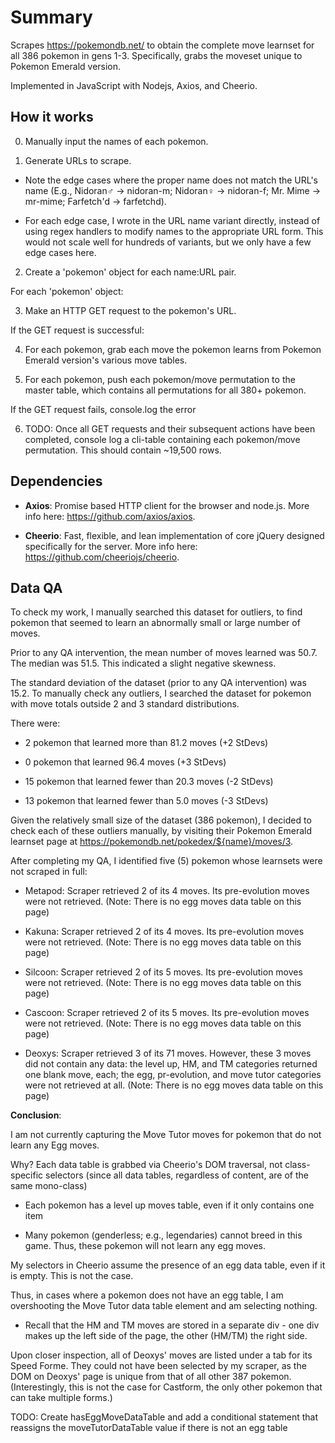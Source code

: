 # Summary

Scrapes https://pokemondb.net/ to obtain the complete move learnset for all 386 pokemon in gens 1-3. Specifically, grabs the moveset unique to Pokemon Emerald version.

Implemented in JavaScript with Nodejs, Axios, and Cheerio.

## How it works

0. Manually input the names of each pokemon.

1. Generate URLs to scrape.

- Note the edge cases where the proper name does not match the URL's name (E.g., Nidoran♂ -> nidoran-m; Nidoran♀ -> nidoran-f; Mr. Mime -> mr-mime; Farfetch'd -> farfetchd).

- For each edge case, I wrote in the URL name variant directly, instead of using regex handlers to modify names to the appropriate URL form. This would not scale well for hundreds of variants, but we only have a few edge cases here.

2. Create a 'pokemon' object for each name:URL pair.

For each 'pokemon' object:

3. Make an HTTP GET request to the pokemon's URL.

If the GET request is successful:

4. For each pokemon, grab each move the pokemon learns from Pokemon Emerald version's various move tables.

5. For each pokemon, push each pokemon/move permutation to the master table, which contains all permutations for all 380+ pokemon.

If the GET request fails, console.log the error

6. TODO: Once all GET requests and their subsequent actions have been completed, console log a cli-table containing each pokemon/move permutation. This should contain ~19,500 rows.

## Dependencies

- **Axios**: Promise based HTTP client for the browser and node.js. More info here: https://github.com/axios/axios.

- **Cheerio**: Fast, flexible, and lean implementation of core jQuery designed specifically for the server. More info here: https://github.com/cheeriojs/cheerio.

## Data QA

To check my work, I manually searched this dataset for outliers, to find pokemon that seemed to learn an abnormally small or large number of moves.

Prior to any QA intervention, the mean number of moves learned was 50.7. The median was 51.5. This indicated a slight negative skewness.

The standard deviation of the dataset (prior to any QA intervention) was 15.2. To manually check any outliers, I searched the dataset for pokemon with move totals outside 2 and 3 standard distributions.

There were:

- 2 pokemon that learned more than 81.2 moves (+2 StDevs)

- 0 pokemon that learned 96.4 moves (+3 StDevs)

- 15 pokemon that learned fewer than 20.3 moves (-2 StDevs)

- 13 pokemon that learned fewer than 5.0 moves (-3 StDevs)

Given the relatively small size of the dataset (386 pokemon), I decided to check each of these outliers manually, by visiting their Pokemon Emerald learnset page at https://pokemondb.net/pokedex/${name}/moves/3.

After completing my QA, I identified five (5) pokemon whose learnsets were not scraped in full:

- Metapod: Scraper retrieved 2 of its 4 moves. Its pre-evolution moves were not retrieved. (Note: There is no egg moves data table on this page)

- Kakuna: Scraper retrieved 2 of its 4 moves. Its pre-evolution moves were not retrieved. (Note: There is no egg moves data table on this page)

- Silcoon: Scraper retrieved 2 of its 5 moves. Its pre-evolution moves were not retrieved. (Note: There is no egg moves data table on this page)

- Cascoon: Scraper retrieved 2 of its 5 moves. Its pre-evolution moves were not retrieved. (Note: There is no egg moves data table on this page)

- Deoxys: Scraper retrieved 3 of its 71 moves. However, these 3 moves did not contain any data: the level up, HM, and TM categories returned one blank move, each; the egg, pr-evolution, and move tutor categories were not retrieved at all. (Note: There is no egg moves data table on this page)

**Conclusion**:

I am not currently capturing the Move Tutor moves for pokemon that do not learn any Egg moves.

Why? Each data table is grabbed via Cheerio's DOM traversal, not class-specific selectors (since all data tables, regardless of content, are of the same mono-class)

- Each pokemon has a level up moves table, even if it only contains one item

- Many pokemon (genderless; e.g., legendaries) cannot breed in this game. Thus, these pokemon will not learn any egg moves.

My selectors in Cheerio assume the presence of an egg data table, even if it is empty. This is not the case.

Thus, in cases where a pokemon does not have an egg table, I am overshooting the Move Tutor data table element and am selecting nothing.

- Recall that the HM and TM moves are stored in a separate div - one div makes up the left side of the page, the other (HM/TM) the right side.

Upon closer inspection, all of Deoxys' moves are listed under a tab for its Speed Forme. They could not have been selected by my scraper, as the DOM on Deoxys' page is unique from that of all other 387 pokemon. (Interestingly, this is not the case for Castform, the only other pokemon that can take multiple forms.)

TODO: Create hasEggMoveDataTable and add a conditional statement that reassigns the moveTutorDataTable value if there is not an egg table
